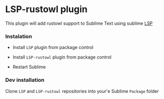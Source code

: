# LSP-rustowl plugin

This plugin will add rustowl support to Sublime Text using sublime [LSP](https://github.com/sublimelsp/LSP)

### Instalation

* Install `LSP` plugin from package control

* Install `LSP-rustowl` plugin from package control

* Restart Sublime

### Dev installation

Clone `LSP` and `LSP-rustowl` repositories into your'e Sublime `Package` folder